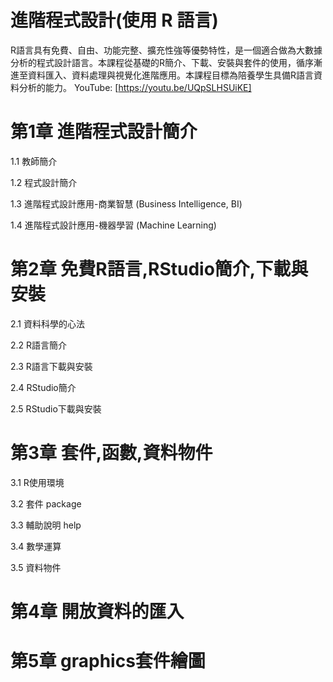 # 進階程式設計(使用 R 語言)

R語言具有免費、自由、功能完整、擴充性強等優勢特性，是一個適合做為大數據分析的程式設計語言。本課程從基礎的R簡介、下載、安裝與套件的使用，循序漸進至資料匯入、資料處理與視覺化進階應用。本課程目標為陪養學生具備R語言資料分析的能力。 YouTube: [https://youtu.be/UQpSLHSUiKE]

# 第1章 進階程式設計簡介

1.1 教師簡介

1.2 程式設計簡介

1.3 進階程式設計應用-商業智慧 (Business Intelligence,  BI)

1.4 進階程式設計應用-機器學習 (Machine Learning)

# 第2章 免費R語言,RStudio簡介,下載與安裝

2.1 資料科學的心法

2.2 R語言簡介

2.3 R語言下載與安裝

2.4 RStudio簡介

2.5 RStudio下載與安裝

# 第3章 套件,函數,資料物件

3.1 R使用環境

3.2 套件 package

3.3 輔助說明 help

3.4 數學運算

3.5 資料物件

# 第4章 開放資料的匯入

# 第5章 graphics套件繪圖
